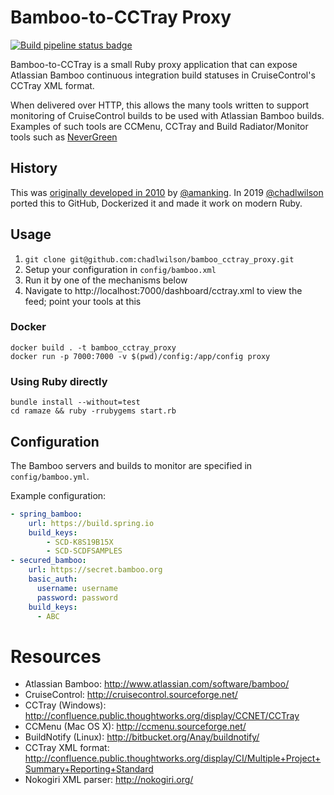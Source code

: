 # Bamboo-to-CCTray Proxy

[![Build pipeline status badge](https://github.com/chadlwilson/bamboo_cctray_proxy/workflows/Ruby/badge.svg)](https://github.com/chadlwilson/bamboo_cctray_proxy/actions)

Bamboo-to-CCTray is a small Ruby proxy application that can expose Atlassian Bamboo continuous integration build statuses 
in CruiseControl's CCTray XML format.

When delivered over HTTP, this allows the many tools written to support monitoring of CruiseControl builds to be 
used with Atlassian Bamboo builds. Examples of such tools are CCMenu, CCTray and Build Radiator/Monitor tools such as 
[NeverGreen](https://github.com/build-canaries/nevergreen)

## History

This was [originally developed in 2010](http://bitbucket.org/amanking/to_cctray/) by [@amanking](https://github.com/amanking). In 2019 [@chadlwilson](https://github.com/chadlwilson) ported this to 
GitHub, Dockerized it and made it work on modern Ruby.

## Usage

1. `git clone git@github.com:chadlwilson/bamboo_cctray_proxy.git`
1. Setup your configuration in `config/bamboo.xml`
1. Run it by one of the mechanisms below
1. Navigate to http://localhost:7000/dashboard/cctray.xml to view the feed; point your tools at this

### Docker

```
docker build . -t bamboo_cctray_proxy
docker run -p 7000:7000 -v $(pwd)/config:/app/config proxy
```

### Using Ruby directly

```
bundle install --without=test
cd ramaze && ruby -rrubygems start.rb
```

## Configuration

The Bamboo servers and builds to monitor are specified in `config/bamboo.yml`. 

Example configuration:
```yaml
- spring_bamboo:
    url: https://build.spring.io
    build_keys:
        - SCD-K8S19B15X
        - SCD-SCDFSAMPLES
- secured_bamboo:
    url: https://secret.bamboo.org
    basic_auth:
      username: username
      password: password
    build_keys:
      - ABC
```

# Resources

* Atlassian Bamboo: http://www.atlassian.com/software/bamboo/
* CruiseControl: http://cruisecontrol.sourceforge.net/
* CCTray (Windows): http://confluence.public.thoughtworks.org/display/CCNET/CCTray
* CCMenu (Mac OS X): http://ccmenu.sourceforge.net/
* BuildNotify (Linux): http://bitbucket.org/Anay/buildnotify/
* CCTray XML format: http://confluence.public.thoughtworks.org/display/CI/Multiple+Project+Summary+Reporting+Standard
* Nokogiri XML parser: http://nokogiri.org/
